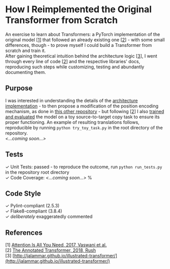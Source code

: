 # How I Reimplemented the Original Transformer from Scratch

An exercise to learn about Transformers: a PyTorch implementation of the original model [[1](https://github.com/MattiaSarti/transformer-from-scratch#references)] that followed an already existing one [[2](https://github.com/MattiaSarti/transformer-from-scratch#references)] - with some small differences, though - to prove myself I could build a Transformer from scratch and train it.\
After gaining theoretical intuition behind the architecture logic [[3](https://github.com/MattiaSarti/transformer-from-scratch#references)], I went through every line of code [[2](https://github.com/MattiaSarti/transformer-from-scratch#references)] and the respective libraries' docs, reproducing such steps while customizing, testing and abundantly documenting them.

## Purpose
I was interested in understanding the details of the [architecture implementation](https://github.com/MattiaSarti/transformer-from-scratch/tree/main/transformer/architecture) - to then propose a modification of the position encoding mechanism, as done in [this other repository](https://github.com/MattiaSarti/rethinking-position-encoding-in-transformers) - but following [[2](https://github.com/MattiaSarti/transformer-from-scratch#references)] I also [trained and evaluated](https://github.com/MattiaSarti/transformer-from-scratch/tree/main/transformer/training_and_inference) the model on a toy source-to-target copy task to ensure its proper functioning. An example of resulting translations follows, reproducible by running ```python try_toy_task.py``` in the root directory of the repository.\
*<...coming soon...>*

## Tests
✓ Unit Tests: passed - to reproduce the outcome, run ```python run_tests.py``` in the repository root directory\
✓ Code Coverage: *<...coming soon...>* %

## Code Style
✓ Pylint-compliant (2.5.3)\
✓ Flake8-compliant (3.8.4)\
✓ *deliberately* exaggeratedly commented

## References
[1] [Attention Is All You Need, 2017, Vaswani et al.](https://arxiv.org/abs/1706.03762)\
[2] [The Annotated Transformer, 2018, Rush](https://www.aclweb.org/anthology/W18-2509/)\
[3] [http://jalammar.github.io/illustrated-transformer/](http://jalammar.github.io/illustrated-transformer/)
